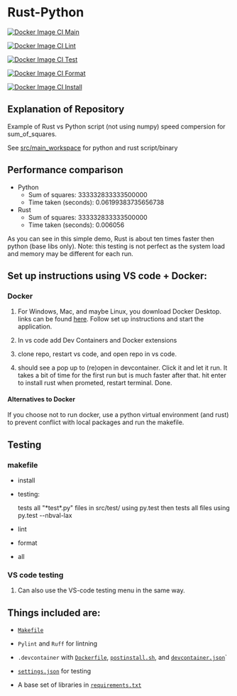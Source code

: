 # Rust-Python

[![Docker Image CI Main](https://github.com/Nathan-Bush46/IDS706-python-rust/actions/workflows/main.yml/badge.svg)](https://github.com/Nathan-Bush46/IDS706-python-rust/actions/workflows/main.yml)

[![Docker Image CI Lint](https://github.com/Nathan-Bush46/IDS706-python-rust/actions/workflows/lint.yml/badge.svg)](https://github.com/Nathan-Bush46/IDS706-python-rust/actions/workflows/lint.yml)

[![Docker Image CI Test](https://github.com/Nathan-Bush46/IDS706-python-rust/actions/workflows/test.yml/badge.svg)](https://github.com/Nathan-Bush46/IDS706-python-rust/actions/workflows/test.yml)

[![Docker Image CI Format](https://github.com/Nathan-Bush46/IDS706-python-rust/actions/workflows/format.yml/badge.svg)](https://github.com/Nathan-Bush46/IDS706-python-rust/actions/workflows/format.yml)

[![Docker Image CI Install](https://github.com/Nathan-Bush46/IDS706-python-rust/actions/workflows/install.yml/badge.svg)](https://github.com/Nathan-Bush46/IDS706-python-rust/actions/workflows/install.yml)


## Explanation of Repository 

Example of Rust vs Python script (not using numpy) speed compersion for sum_of_squares.

See [src/main_workspace](src/main_workspace) for python and rust script/binary

## Performance comparison
* Python 
   * Sum of squares: 333332833333500000
   * Time taken (seconds): 0.06199383735656738
* Rust
   * Sum of squares: 333332833333500000
   * Time taken (seconds): 0.006056

As you can see in this simple demo, Rust is about ten times faster then python (base libs only). Note: this testing is not perfect as the system load and memory may be different for each run.

## Set up instructions using VS code + Docker: 
### Docker
1. For Windows, Mac, and maybe Linux, you download Docker Desktop. links can be found [here](https://docs.docker.com/engine/install/). Follow set up instructions and start the application.

2. In vs code add Dev Containers and Docker extensions 

3. clone repo, restart vs code, and open repo in vs code.

4. should see a pop up to (re)open in devcontainer. Click it and let it run. It takes a bit of time for the first run but is much faster after that. hit enter to install rust when prometed, restart terminal. Done.

#### Alternatives to Docker
If you choose not to run docker, use a python virtual environment (and rust) to prevent conflict with local packages and run the makefile.
 
## Testing

### makefile  
* install

* testing:

    tests all "\*test\*.py" files in src/test/ using py.test then tests all files using py.test --nbval-lax

* lint

* format

* all 

### VS code testing  
1. Can also use the VS-code testing menu in the same way.

## Things included are:

* [`Makefile`](Makefile)

* `Pylint` and `Ruff` for lintning

* `.devcontainer` with [`Dockerfile`](/.devcontainer/Dockerfile), [`postinstall.sh`](/.devcontainer/postinstall.sh), and [`devcontainer.json`](/.devcontainer/devcontainer.json)`

*  [`settings.json`](.vscode/settings.json) for testing

*  A base set of libraries in [`requirements.txt`](requirements.txt)
